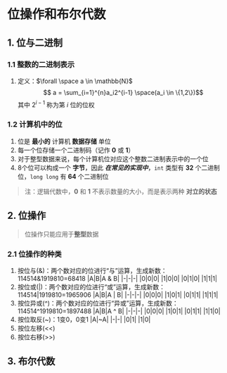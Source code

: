 # 位操作和布尔代数

## 1. 位与二进制

### 1.1 整数的二进制表示

1. 定义：$\forall \space a \in \mathbb{N}$
   $$ a = \sum_{i=1}^{n}a_i2^{i-1} \space(a_i \in \{1,2\})$$
   其中 $2^{i-1}$ 称为第 $i$ 位的位权

### 1.2 计算机中的位

1. 位是 **最小的** 计算机 **数据存储** 单位
2. 每一个位存储一个二进制码（记作 **0** 或 **1**）
3. 对于整型数据来说，每个计算机位对应这个整数二进制表示中的一个位
4. 8个位可以构成一个 **字节**，因此 ***在常见的实现中***，`int` 类型有 **32** 个二进制位，`long long` 有 **64** 个二进制位

> 注：逻辑代数中，**0** 和 **1** 不表示数量的大小，而是表示两种 **对立的状态**

## 2. 位操作

> 位操作只能应用于**整型**数据

### 2.1 位操作的种类

1. 按位与(&)：两个数对应的位进行“与”运算，生成新数：114514&1919810=68418
   |A|B|A & B|
   |-|-|-|
   |0|0|0|
   |1|0|0|
   |0|1|0|
   |1|1|1|
2. 按位或(|)：两个数对应的位进行“或”运算，生成新数：114514|1919810=1965906
   |A|B|A \| B|
   |-|-|-|
   |0|0|0|
   |1|0|1|
   |0|1|1|
   |1|1|1|
3. 按位异或(\^)：两个数对应的位进行“异或”运算，生成新数：114514\^1919810=1897488
   |A|B|A ^ B|
   |-|-|-|
   |0|0|0|
   |1|0|1|
   |0|1|1|
   |1|1|0|
4. 按位取反(~)：1变0，0变1
   |A|~A|
   |-|-|
   |0|1|
   |1|0|
5. 按位左移(<<)
6. 按位右移(>>)

## 3. 布尔代数
